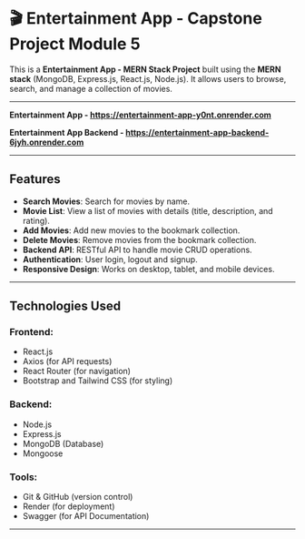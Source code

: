 # 🎬 Entertainment App - Capstone Project Module 5

This is a **Entertainment App - MERN Stack Project** built using the **MERN stack** (MongoDB, Express.js, React.js, Node.js). It allows users to browse, search, and manage a collection of movies.

---

**Entertainment App - https://entertainment-app-y0nt.onrender.com**

**Entertainment App Backend - https://entertainment-app-backend-6jyh.onrender.com**

---

## Features

- **Search Movies**: Search for movies by name.
- **Movie List**: View a list of movies with details (title, description, and rating).
- **Add Movies**: Add new movies to the bookmark collection.
- **Delete Movies**: Remove movies from the bookmark collection.
- **Backend API**: RESTful API to handle movie CRUD operations.
- **Authentication**: User login, logout and signup.
- **Responsive Design**: Works on desktop, tablet, and mobile devices.

---

## Technologies Used

### **Frontend**:
- React.js
- Axios (for API requests)
- React Router (for navigation)
- Bootstrap and Tailwind CSS (for styling)

### **Backend**:
- Node.js
- Express.js
- MongoDB (Database)
- Mongoose

### **Tools**:
- Git & GitHub (version control)
- Render (for deployment)
- Swagger (for API Documentation)

---



